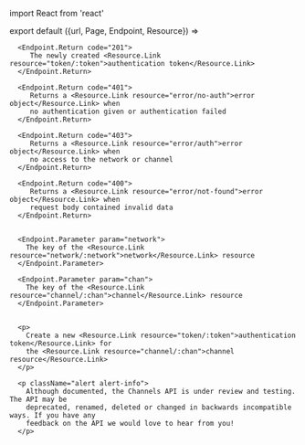 import React from 'react'

export default ({url, Page, Endpoint, Resource}) =>
   <Endpoint
      url={url}
      stability="alpha"
      group="channels"
      method="post"
      path="/_channels/tokens/:network/:chan"
      beta={true}>

      <Endpoint.Return code="201">
         The newly created <Resource.Link resource="token/:token">authentication token</Resource.Link>
      </Endpoint.Return>

      <Endpoint.Return code="401">
         Returns a <Resource.Link resource="error/no-auth">error object</Resource.Link> when
         no authentication given or authentication failed
      </Endpoint.Return>

      <Endpoint.Return code="403">
         Returns a <Resource.Link resource="error/auth">error object</Resource.Link> when
         no access to the network or channel
      </Endpoint.Return>

      <Endpoint.Return code="400">
         Returns a <Resource.Link resource="error/not-found">error object</Resource.Link> when
         request body contained invalid data
      </Endpoint.Return>


      <Endpoint.Parameter param="network">
        The key of the <Resource.Link resource="network/:network">network</Resource.Link> resource
      </Endpoint.Parameter>

      <Endpoint.Parameter param="chan">
        The key of the <Resource.Link resource="channel/:chan">channel</Resource.Link> resource
      </Endpoint.Parameter>


      <p>
        Create a new <Resource.Link resource="token/:token">authentication token</Resource.Link> for
        the <Resource.Link resource="channel/:chan">channel resource</Resource.Link>
      </p>

      <p className="alert alert-info">
        Although documented, the Channels API is under review and testing. The API may be
        deprecated, renamed, deleted or changed in backwards incompatible ways. If you have any
        feedback on the API we would love to hear from you!
      </p>
   </Endpoint>
